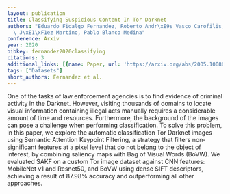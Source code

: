 ```yaml
---
layout: publication
title: Classifying Suspicious Content In Tor Darknet
authors: "Eduardo Fidalgo Fernandez, Roberto Andr\xE9s Vasco Carofilis, Francisco\
  \ J\xE1\xF1ez Martino, Pablo Blanco Medina"
conference: Arxiv
year: 2020
bibkey: fernandez2020classifying
citations: 3
additional_links: [{name: Paper, url: 'https://arxiv.org/abs/2005.10086'}]
tags: ["Datasets"]
short_authors: Fernandez et al.
---
```

One of the tasks of law enforcement agencies is to find evidence of criminal
activity in the Darknet. However, visiting thousands of domains to locate
visual information containing illegal acts manually requires a considerable
amount of time and resources. Furthermore, the background of the images can
pose a challenge when performing classification. To solve this problem, in this
paper, we explore the automatic classification Tor Darknet images using
Semantic Attention Keypoint Filtering, a strategy that filters non-significant
features at a pixel level that do not belong to the object of interest, by
combining saliency maps with Bag of Visual Words (BoVW). We evaluated SAKF on a
custom Tor image dataset against CNN features: MobileNet v1 and Resnet50, and
BoVW using dense SIFT descriptors, achieving a result of 87.98% accuracy and
outperforming all other approaches.